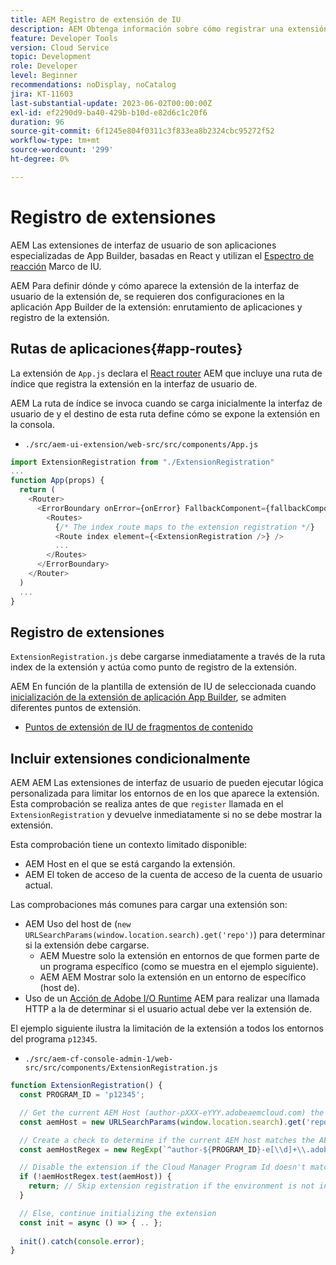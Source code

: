 ```yaml
---
title: AEM Registro de extensión de IU
description: AEM Obtenga información sobre cómo registrar una extensión de IU de.
feature: Developer Tools
version: Cloud Service
topic: Development
role: Developer
level: Beginner
recommendations: noDisplay, noCatalog
jira: KT-11603
last-substantial-update: 2023-06-02T00:00:00Z
exl-id: ef2290d9-ba40-429b-b10d-e82d6c1c20f6
duration: 96
source-git-commit: 6f1245e804f0311c3f833ea8b2324cbc95272f52
workflow-type: tm+mt
source-wordcount: '299'
ht-degree: 0%

---
```


# Registro de extensiones

AEM Las extensiones de interfaz de usuario de son aplicaciones especializadas de App Builder, basadas en React y utilizan el [Espectro de reacción](https://react-spectrum.adobe.com/react-spectrum/) Marco de IU.

AEM Para definir dónde y cómo aparece la extensión de la interfaz de usuario de la extensión de, se requieren dos configuraciones en la aplicación App Builder de la extensión: enrutamiento de aplicaciones y registro de la extensión.

## Rutas de aplicaciones{#app-routes}

La extensión de `App.js` declara el [React router](https://reactrouter.com/en/main) AEM que incluye una ruta de índice que registra la extensión en la interfaz de usuario de.

AEM La ruta de índice se invoca cuando se carga inicialmente la interfaz de usuario de y el destino de esta ruta define cómo se expone la extensión en la consola.

+ `./src/aem-ui-extension/web-src/src/components/App.js`

```javascript
import ExtensionRegistration from "./ExtensionRegistration"
...            
function App(props) {
  return (
    <Router>
      <ErrorBoundary onError={onError} FallbackComponent={fallbackComponent}>
        <Routes>
          {/* The index route maps to the extension registration */}
          <Route index element={<ExtensionRegistration />} />
          ...                                   
        </Routes>
      </ErrorBoundary>
    </Router>
  )
  ...
}
```

## Registro de extensiones

`ExtensionRegistration.js` debe cargarse inmediatamente a través de la ruta index de la extensión y actúa como punto de registro de la extensión.

AEM En función de la plantilla de extensión de IU de seleccionada cuando [inicialización de la extensión de aplicación App Builder](./app-initialization.md), se admiten diferentes puntos de extensión.

+ [Puntos de extensión de IU de fragmentos de contenido](./content-fragments/overview.md#extension-points)

## Incluir extensiones condicionalmente

AEM AEM Las extensiones de interfaz de usuario de pueden ejecutar lógica personalizada para limitar los entornos de en los que aparece la extensión. Esta comprobación se realiza antes de que `register` llamada en el `ExtensionRegistration` y devuelve inmediatamente si no se debe mostrar la extensión.

Esta comprobación tiene un contexto limitado disponible:

+ AEM Host en el que se está cargando la extensión.
+ AEM El token de acceso de la cuenta de acceso de la cuenta de usuario actual.

Las comprobaciones más comunes para cargar una extensión son:

+ AEM Uso del host de (`new URLSearchParams(window.location.search).get('repo')`) para determinar si la extensión debe cargarse.
   + AEM Muestre solo la extensión en entornos de que formen parte de un programa específico (como se muestra en el ejemplo siguiente).
   + AEM AEM Mostrar solo la extensión en un entorno de específico (host de).
+ Uso de un [Acción de Adobe I/O Runtime](./runtime-action.md) AEM para realizar una llamada HTTP a la de determinar si el usuario actual debe ver la extensión de.

El ejemplo siguiente ilustra la limitación de la extensión a todos los entornos del programa `p12345`.

+ `./src/aem-cf-console-admin-1/web-src/src/components/ExtensionRegistration.js`

```javascript
function ExtensionRegistration() {
  const PROGRAM_ID = 'p12345';

  // Get the current AEM Host (author-pXXX-eYYY.adobeaemcloud.com) the extension is loading on
  const aemHost = new URLSearchParams(window.location.search).get('repo');

  // Create a check to determine if the current AEM host matches the AEM program that uses this extension 
  const aemHostRegex = new RegExp(`^author-${PROGRAM_ID}-e[\\d]+\\.adobeaemcloud\\.com$`)

  // Disable the extension if the Cloud Manager Program Id doesn't match the regex.
  if (!aemHostRegex.test(aemHost)) {
    return; // Skip extension registration if the environment is not in program p12345.
  }

  // Else, continue initializing the extension
  const init = async () => { .. };
  
  init().catch(console.error);
}
```
